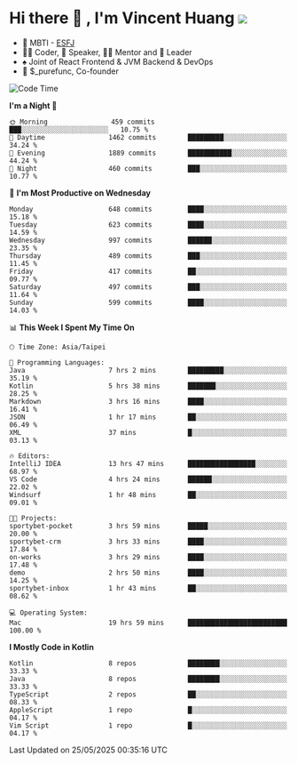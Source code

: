 # Hi there 👋 , I'm Vincent Huang ![](https://komarev.com/ghpvc/?username=Jian-Min-Huang)
- 👀 MBTI - [ESFJ](https://www.16personalities.com/esfj-personality)
- 👨‍💻 Coder, 🎤 Speaker, 👨‍🏫 Mentor and 🚀 Leader
- ♠️ Joint of React Frontend & JVM Backend & DevOps
- 💼 $_purefunc, Co-founder

<!--START_SECTION:waka-->
![Code Time](http://img.shields.io/badge/Code%20Time-5%2C323%20hrs%2032%20mins-blue)

**I'm a Night 🦉** 

```text
🌞 Morning                459 commits         ███░░░░░░░░░░░░░░░░░░░░░░   10.75 % 
🌆 Daytime                1462 commits        █████████░░░░░░░░░░░░░░░░   34.24 % 
🌃 Evening                1889 commits        ███████████░░░░░░░░░░░░░░   44.24 % 
🌙 Night                  460 commits         ███░░░░░░░░░░░░░░░░░░░░░░   10.77 % 
```
📅 **I'm Most Productive on Wednesday** 

```text
Monday                   648 commits         ████░░░░░░░░░░░░░░░░░░░░░   15.18 % 
Tuesday                  623 commits         ████░░░░░░░░░░░░░░░░░░░░░   14.59 % 
Wednesday                997 commits         ██████░░░░░░░░░░░░░░░░░░░   23.35 % 
Thursday                 489 commits         ███░░░░░░░░░░░░░░░░░░░░░░   11.45 % 
Friday                   417 commits         ██░░░░░░░░░░░░░░░░░░░░░░░   09.77 % 
Saturday                 497 commits         ███░░░░░░░░░░░░░░░░░░░░░░   11.64 % 
Sunday                   599 commits         ████░░░░░░░░░░░░░░░░░░░░░   14.03 % 
```


📊 **This Week I Spent My Time On** 

```text
🕑︎ Time Zone: Asia/Taipei

💬 Programming Languages: 
Java                     7 hrs 2 mins        █████████░░░░░░░░░░░░░░░░   35.19 % 
Kotlin                   5 hrs 38 mins       ███████░░░░░░░░░░░░░░░░░░   28.25 % 
Markdown                 3 hrs 16 mins       ████░░░░░░░░░░░░░░░░░░░░░   16.41 % 
JSON                     1 hr 17 mins        ██░░░░░░░░░░░░░░░░░░░░░░░   06.49 % 
XML                      37 mins             █░░░░░░░░░░░░░░░░░░░░░░░░   03.13 % 

🔥 Editors: 
IntelliJ IDEA            13 hrs 47 mins      █████████████████░░░░░░░░   68.97 % 
VS Code                  4 hrs 24 mins       ██████░░░░░░░░░░░░░░░░░░░   22.02 % 
Windsurf                 1 hr 48 mins        ██░░░░░░░░░░░░░░░░░░░░░░░   09.01 % 

🐱‍💻 Projects: 
sportybet-pocket         3 hrs 59 mins       █████░░░░░░░░░░░░░░░░░░░░   20.00 % 
sportybet-crm            3 hrs 33 mins       ████░░░░░░░░░░░░░░░░░░░░░   17.84 % 
on-works                 3 hrs 29 mins       ████░░░░░░░░░░░░░░░░░░░░░   17.48 % 
demo                     2 hrs 50 mins       ████░░░░░░░░░░░░░░░░░░░░░   14.25 % 
sportybet-inbox          1 hr 43 mins        ██░░░░░░░░░░░░░░░░░░░░░░░   08.62 % 

💻 Operating System: 
Mac                      19 hrs 59 mins      █████████████████████████   100.00 % 
```

**I Mostly Code in Kotlin** 

```text
Kotlin                   8 repos             ████████░░░░░░░░░░░░░░░░░   33.33 % 
Java                     8 repos             ████████░░░░░░░░░░░░░░░░░   33.33 % 
TypeScript               2 repos             ██░░░░░░░░░░░░░░░░░░░░░░░   08.33 % 
AppleScript              1 repo              █░░░░░░░░░░░░░░░░░░░░░░░░   04.17 % 
Vim Script               1 repo              █░░░░░░░░░░░░░░░░░░░░░░░░   04.17 % 
```




 Last Updated on 25/05/2025 00:35:16 UTC
<!--END_SECTION:waka-->
